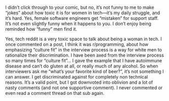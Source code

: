  I didn’t click through to your comic, but no, it’s not funny to me to make “jokes” about how toxic it is for women in tech—it’s my daily struggle, and it’s hard. Yes, female software engineers get “mistaken” for support staff. It’s not even slightly funny when it happens to you. I don’t enjoy being reminded how “funny” men find it.

Yes, tech reddit is a very toxic space to talk about being a woman in tech. I once commented on a post, I think it was r/programming, about how emphasizing “culture fit” in the interview process is a way for white men to rationalize their discrimination. I have been axed from the interview process so many times for “culture fit”... I gave the example that I have autoimmune disease and can’t do gluten at all, or really much of any alcohol. So when interviewers ask me “what’s your favorite kind of beer?”, it’s not something I can answer. I get discriminated against for completely non technical reasons. It’s a valid point, but I got downvoted into oblivion and a lot of nasty comments (and not one supportive comment). I never commented or even read a comment thread on that sub again. 
